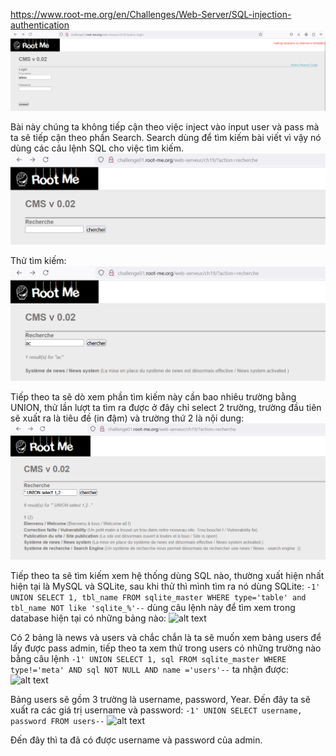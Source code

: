 https://www.root-me.org/en/Challenges/Web-Server/SQL-injection-authentication
![alt text](image.png)

Bài này chúng ta không tiếp cận theo việc inject vào input user và pass mà ta sẽ tiếp cận theo phần Search. Search dùng để tìm kiếm bài viết vì vậy nó dùng các câu lệnh SQL cho việc tìm kiếm.
![alt text](image-1.png)

Thử tìm kiếm:
![alt text](image-2.png)

Tiếp theo ta sẽ dò xem phần tìm kiếm này cần bao nhiêu trường bằng UNION, thử lần lượt ta tìm ra được ở đây chỉ select 2 trường, trường đầu tiên sẽ xuất ra là tiêu đề (in đậm) và trường thứ 2 là nội dung:
![alt text](image-3.png)

Tiếp theo ta sẽ tìm kiếm xem hệ thống dùng SQL nào, thường xuất hiện nhất hiện tại là MySQL và SQLite, sau khi thử thì mình tìm ra nó dùng SQLite:
```-1' UNION SELECT 1, tbl_name FROM sqlite_master WHERE type='table' and tbl_name NOT like 'sqlite_%'--``` dùng câu lệnh này để tìm xem trong database hiện tại có những bảng nào:
![alt text](image-4.png)

Có 2 bảng là news và users và chắc chắn là ta sẽ muốn xem bảng users để lấy được pass admin, tiếp theo ta xem thử trong users có những trường nào bằng câu lệnh ```-1' UNION SELECT 1, sql FROM sqlite_master WHERE type!='meta' AND sql NOT NULL AND name ='users'--``` ta nhận được: 
![alt text](image-5.png)

Bảng users sẽ gồm 3 trường là username, password, Year.
Đến đây ta sẽ xuất ra các giá trị username và password:
```-1' UNION SELECT username, password FROM users--```
![alt text](image-6.png)

Đến đây thì ta đã có được username và password của admin.

